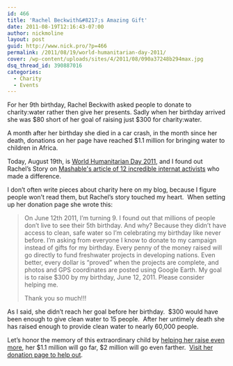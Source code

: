 ```yaml
---
id: 466
title: 'Rachel Beckwith&#8217;s Amazing Gift'
date: 2011-08-19T12:16:43-07:00
author: nickmoline
layout: post
guid: http://www.nick.pro/?p=466
permalink: /2011/08/19/world-humanitarian-day-2011/
cover: /wp-content/uploads/sites/4/2011/08/090a37248b294max.jpg
dsq_thread_id: 390887016
categories:
  - Charity
  - Events
---
```

For her 9th birthday, Rachel Beckwith asked people to donate to charity:water rather then give her presents. Sadly when her birthday arrived she was $80 short of her goal of raising just $300 for charity:water.

A month after her birthday she died in a car crash, in the month since her death, donations on her page have reached $1.1 million for bringing water to children in Africa.

<!--more-->

Today, August 19th, is <a title="World Humanitarian Day 2011" href="http://ochaonline.un.org/whd/" target="_blank">World Humanitarian Day 2011</a>, and I found out Rachel&#8217;s Story on [Mashable's article of 12 incredible internat activists](http://mashable.com/2011/08/19/world-humanitarian-day-2011/#237336-Rachel-Beckwith) who made a difference.

I don&#8217;t often write pieces about charity here on my blog, because I figure people won&#8217;t read them, but Rachel&#8217;s story touched my heart.  When setting up her donation page she wrote this:

> On June 12th 2011, I&#8217;m turning 9. I found out that millions of people don&#8217;t live to see their 5th birthday. And why? Because they didn&#8217;t have access to clean, safe water so I&#8217;m celebrating my birthday like never before. I&#8217;m asking from everyone I know to donate to my campaign instead of gifts for my birthday. Every penny of the money raised will go directly to fund freshwater projects in developing nations. Even better, every dollar is &#8220;proved&#8221; when the projects are complete, and photos and GPS coordinates are posted using Google Earth. My goal is to raise $300 by my birthday, June 12, 2011. Please consider helping me.
> 
> Thank you so much!!!

As I said, she didn&#8217;t reach her goal before her birthday.  $300 would have been enough to give clean water to 15 people.  After her untimely death she has raised enough to provide clean water to nearly 60,000 people.

Let&#8217;s honor the memory of this extraordinary child by [helping her raise even more](http://mycharitywater.org/rachels9thbirthday), her $1.1 million will go far, $2 million will go even farther.  [Visit her donation page to help out](http://mycharitywater.org/rachels9thbirthday).